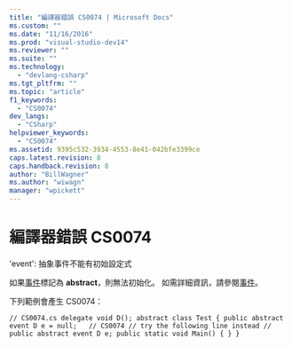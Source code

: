```yaml
---
title: "編譯器錯誤 CS0074 | Microsoft Docs"
ms.custom: ""
ms.date: "11/16/2016"
ms.prod: "visual-studio-dev14"
ms.reviewer: ""
ms.suite: ""
ms.technology: 
  - "devlang-csharp"
ms.tgt_pltfrm: ""
ms.topic: "article"
f1_keywords: 
  - "CS0074"
dev_langs: 
  - "CSharp"
helpviewer_keywords: 
  - "CS0074"
ms.assetid: 9395c532-3934-4553-8e41-042bfe3399ce
caps.latest.revision: 8
caps.handback.revision: 8
author: "BillWagner"
ms.author: "wiwagn"
manager: "wpickett"
---
```

# 編譯器錯誤 CS0074
'event': 抽象事件不能有初始設定式  
  
 如果[事件](/dotnet/csharp/language-reference/keywords/event)標記為 **abstract**，則無法初始化。 如需詳細資訊，請參閱[事件](/dotnet/csharp/programming-guide/events/index)。  
  
 下列範例會產生 CS0074：  
  
```  
// CS0074.cs delegate void D(); abstract class Test { public abstract event D e = null;   // CS0074 // try the following line instead // public abstract event D e; public static void Main() { } }  
```